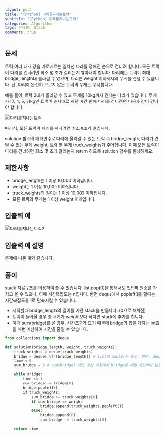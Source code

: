 ```yaml
---  
layout: post  
title: "[Python] 다리를지나는트럭"  
subtitle: "[Python] 다리를지나는트럭"  
categories: Algorithm
tags: 문제풀이 Stack
comments: true  
---  
```


## 문제

트럭 여러 대가 강을 가로지르는 일차선 다리를 정해진 순으로 건너려 합니다. 모든 트럭이 다리를 건너려면 최소 몇 초가 걸리는지 알아내야 합니다. 다리에는 트럭이 최대 bridge_length대 올라갈 수 있으며, 다리는 weight 이하까지의 무게를 견딜 수 있습니다. 단, 다리에 완전히 오르지 않은 트럭의 무게는 무시합니다.

예를 들어, 트럭 2대가 올라갈 수 있고 무게를 10kg까지 견디는 다리가 있습니다. 무게가 [7, 4, 5, 6]kg인 트럭이 순서대로 최단 시간 안에 다리를 건너려면 다음과 같이 건너야 합니다.

![다리를지나는트럭](https://yunsikus.github.io/assets/img/post_img/다리를지나는트럭.jpg)

따라서, 모든 트럭이 다리를 지나려면 최소 8초가 걸립니다.

solution 함수의 매개변수로 다리에 올라갈 수 있는 트럭 수 bridge_length, 다리가 견딜 수 있는 무게 weight, 트럭 별 무게 truck_weights가 주어집니다. 이때 모든 트럭이 다리를 건너려면 최소 몇 초가 걸리는지 return 하도록 solution 함수를 완성하세요.

## 제한사항

- bridge_length는 1 이상 10,000 이하입니다.
- weight는 1 이상 10,000 이하입니다.
- truck_weights의 길이는 1 이상 10,000 이하입니다.
- 모든 트럭의 무게는 1 이상 weight 이하입니다.


## 입출력 예

![다리를지나는트럭2](https://yunsikus.github.io/assets/img/post_img/다리를지나는트럭2.jpg)

## 입출력 예 설명

문제에 나온 예와 같습니다.

## 풀이

stack 자료구조를 이용하여 풀 수 있습니다. list.pop(0)을 통해서도 첫번째 원소를 가지고 올 수 있으나, 이때 시간복잡도는 n입니다. 반면 deque에서 popleft()를 할때는 시간복잡도를 1로 단축시킬 수 있습니다. 

- 시작할때 bridge_length의 길이를 가진 stack을 만듭니다. (0으로 채워진)
- 트럭이 들어올 경우 총 무게가 weight보다 작다면 stack에 추가를 합니다. 
- 이때 sum(bridge)를 쓸 경우, 시간초과가 뜨기 때문에 bridge의 합을 가지는 int값을 매번 계산하여 시간을 줄일 수 있습니다. 


```python
from collections import deque

def solution(bridge_length, weight, truck_weights):
    truck_weights = deque(truck_weights)
    bridge = deque([0]*(bridge_length)) # list의 pop(0)는 O(n) 반면, deque 자료구조의 leftpop()은 O(1) 이다. 
    time = 0
    sum_bridge = 0 # sum(bridge) 대신 계산 과정에서 bridge를 매번 계산하여 넘긴다. 

    while bridge:
        time += 1
        sum_bridge -= bridge[0]
        bridge.popleft()
        if truck_weights:
            sum_bridge += truck_weights[0]
            if sum_bridge <= weight:
                bridge.append(truck_weights.popleft())
            else:
                bridge.append(0)
                sum_bridge -= truck_weights[0]

    return time
```